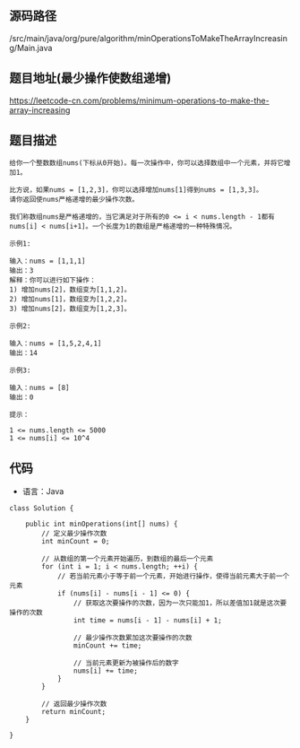 ## 源码路径

/src/main/java/org/pure/algorithm/minOperationsToMakeTheArrayIncreasing/Main.java

## 题目地址(最少操作使数组递增)

https://leetcode-cn.com/problems/minimum-operations-to-make-the-array-increasing

## 题目描述

```
给你一个整数数组nums(下标从0开始)。每一次操作中，你可以选择数组中一个元素，并将它增加1。

比方说，如果nums = [1,2,3]，你可以选择增加nums[1]得到nums = [1,3,3]。
请你返回使nums严格递增的最少操作次数。

我们称数组nums是严格递增的，当它满足对于所有的0 <= i < nums.length - 1都有nums[i] < nums[i+1]。一个长度为1的数组是严格递增的一种特殊情况。

示例1:

输入：nums = [1,1,1]
输出：3
解释：你可以进行如下操作：
1) 增加nums[2]，数组变为[1,1,2]。
2) 增加nums[1]，数组变为[1,2,2]。
3) 增加nums[2]，数组变为[1,2,3]。

示例2:

输入：nums = [1,5,2,4,1]
输出：14

示例3:

输入：nums = [8]
输出：0

提示：

1 <= nums.length <= 5000
1 <= nums[i] <= 10^4
```

## 代码

- 语言：Java

```
class Solution {

    public int minOperations(int[] nums) {
        // 定义最少操作次数
        int minCount = 0;

        // 从数组的第一个元素开始遍历，到数组的最后一个元素
        for (int i = 1; i < nums.length; ++i) {
            // 若当前元素小于等于前一个元素，开始进行操作，使得当前元素大于前一个元素
            if (nums[i] - nums[i - 1] <= 0) {
                // 获取这次要操作的次数，因为一次只能加1，所以差值加1就是这次要操作的次数
                int time = nums[i - 1] - nums[i] + 1;

                // 最少操作次数累加这次要操作的次数
                minCount += time;

                // 当前元素更新为被操作后的数字
                nums[i] += time;
            }
        }

        // 返回最少操作次数
        return minCount;
    }

}
```